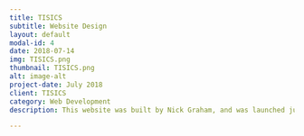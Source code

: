 ```yaml
---
title: TISICS
subtitle: Website Design
layout: default
modal-id: 4
date: 2018-07-14
img: TISICS.png
thumbnail: TISICS.png
alt: image-alt
project-date: July 2018
client: TISICS
category: Web Development
description: This website was built by Nick Graham, and was launched just before the Farnborough International Airshow 2018.

---
```

